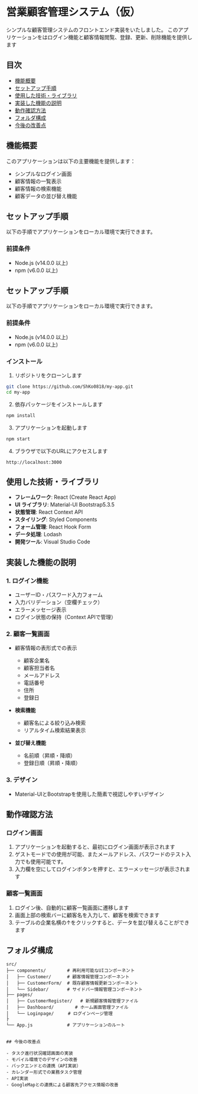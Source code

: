 

# 営業顧客管理システム（仮）

シンプルな顧客管理システムのフロントエンド実装をいたしました。
このアプリケーションをはログイン機能と顧客情報閲覧、登録、更新、削除機能を提供します



## 目次

- [機能概要](#機能概要)
- [セットアップ手順](#セットアップ手順)
- [使用した技術・ライブラリ](#使用した技術ライブラリ)
- [実装した機能の説明](#実装した機能の説明)
- [動作確認方法](#動作確認方法)
- [フォルダ構成](#フォルダ構成)
- [今後の改善点](#今後の改善点)

## 機能概要

このアプリケーションは以下の主要機能を提供します：

- シンプルなログイン画面
- 顧客情報の一覧表示
- 顧客情報の検索機能
- 顧客データの並び替え機能


## セットアップ手順

以下の手順でアプリケーションをローカル環境で実行できます。

### 前提条件

- Node.js (v14.0.0 以上)
- npm (v6.0.0 以上)



## セットアップ手順

以下の手順でアプリケーションをローカル環境で実行できます。

### 前提条件

- Node.js (v14.0.0 以上)
- npm (v6.0.0 以上)

### インストール

1. リポジトリをクローンします

```bash
git clone https://github.com/ShKo0818/my-app.git
cd my-app
```

2. 依存パッケージをインストールします

```bash
npm install
```

3. アプリケーションを起動します

```bash
npm start
```

4. ブラウザで以下のURLにアクセスします

```
http://localhost:3000
```

## 使用した技術・ライブラリ

- **フレームワーク**: React (Create React App)
- **UI ライブラリ**: Material-UI Bootstrap5.3.5
- **状態管理**: React Context API
- **スタイリング**: Styled Components
- **フォーム管理**: React Hook Form
- **データ処理**: Lodash
- **開発ツール**: Visual Studio Code

## 実装した機能の説明

### 1. ログイン機能

- ユーザーID・パスワード入力フォーム
- 入力バリデーション（空欄チェック）
- エラーメッセージ表示
- ログイン状態の保持（Context APIで管理）

### 2. 顧客一覧画面

- 顧客情報の表形式での表示
  - 顧客企業名
  - 顧客担当者名
  - メールアドレス
  - 電話番号
  - 住所
  - 登録日

- **検索機能**
  - 顧客名による絞り込み検索
  - リアルタイム検索結果表示
- **並び替え機能**
  - 名前順（昇順・降順）
  - 登録日順（昇順・降順）


### 3. デザイン

- Material-UIとBootstrapを使用した簡素で視認しやすいデザイン

## 動作確認方法

### ログイン画面

1. アプリケーションを起動すると、最初にログイン画面が表示されます
2. ゲストモードでの使用が可能、またメールアドレス、パスワードのテスト入力でも使用可能です。
3. 入力欄を空にしてログインボタンを押すと、エラーメッセージが表示されます

### 顧客一覧画面

1. ログイン後、自動的に顧客一覧画面に遷移します
2. 画面上部の検索バーに顧客名を入力して、顧客を検索できます
3. テーブルの企業名横の↑をクリックすると、データを並び替えることができます

## フォルダ構成

```
src/
├── components/        # 再利用可能なUIコンポーネント
│   ├── Customer/      # 顧客情報管理コンポーネント
│   ├── CustomerForm/  # 既存顧客情報更新コンポーネント
│   └── Sidebar/       # サイドバー情報管理コンポーネント
├── pages/
│   ├── CustomerRegister/   # 新規顧客情報管理ファイル
│   ├── Dashboard/        # ホーム画面管理ファイル
│   └── Loginpage/  　　# ログインページ管理
├
└── App.js             # アプリケーションのルート


## 今後の改善点

- タスク進行状況確認画面の実装
- モバイル環境でのデザインの改善
- バックエンドとの連携（API実装）
- カレンダー形式での業務タスク管理
- API実装
- GoogleMapとの連携による顧客先アクセス情報の改善
